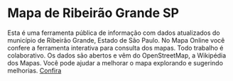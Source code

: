 # Mapa de Ribeirão Grande SP
Esta é uma ferramenta pública de informação com dados atualizados do município de Ribeirão Grande, Estado de São Paulo. No Mapa Online você confere a ferramenta interativa para consulta dos mapas. Todo trabalho é colaborativo. Os dados são abertos e vêm do OpenStreetMap, a Wikipédia dos Mapas. Você pode ajudar a melhorar o mapa explorando e sugerindo melhorias. [Confira](https://mapaderibeirao.github.io/mapa/)
